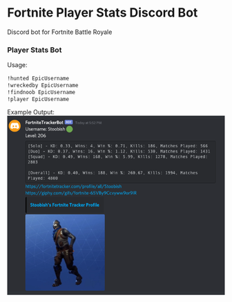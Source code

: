 # Fortnite Player Stats Discord Bot
Discord bot for Fortnite Battle Royale

### Player Stats Bot
Usage:
```
!hunted EpicUsername
!wreckedby EpicUsername
!findnoob EpicUsername
!player EpicUsername

```

Example Output:
![Alt text](/image/example.png?raw=true)


